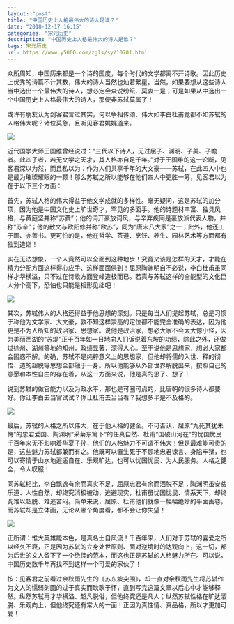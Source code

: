 ```yaml
---
layout: "post"
title: "中国历史上人格最伟大的诗人是谁？"
date: "2018-12-17 16:15"
categories: "宋元历史"
description: "中国历史上人格最伟大的诗人是谁？"
tags: 宋元历史
url: https://www.y5000.com/zgls/sy/10701.html
---
```






众所周知，中国历来都是一个诗的国度，每个时代的文学都离不开诗歌。因此历史上优秀的诗篇不计其数，伟大的诗人当然也灿若繁星。当然，如果要想从这些诗人当中选出一个最伟大的诗人，想必定会众说纷纭、莫衷一是；可是如果从中选出一个中国历史上人格最伟大的诗人，那便非苏轼莫属了！

或许有朋友认为剑客君言过其实，何以争相传颂、伟大如李白杜甫竟都不如苏轼的人格伟大呢？诸位莫急，且听见客君娓娓道来。

![](https://img.y5000.com/uploads/allimg/170114/140UI359-0.jpg)

近代国学大师王国维曾经说过：“三代以下诗人，无过屈子、渊明、子美、子瞻者。此四子者，若无文学之天才，其人格亦自足千年。”对于王国维的这一论断，见客君深以为然，而且私以为：作为人们共享千年的大文豪——苏轼，在此四人中也是最为璀璨耀眼的一颗！那么苏轼之所以能够在他们四人中更胜一筹，见客君以为在于以下三个方面：

首先，苏轼人格的伟大得益于他文学成就的多样性。毫无疑问，这是苏轼的加分项，因为他是中国文化史上旷世奇才，罕见的多面手。他的诗题材丰富、独具风格，与黄庭坚并称“苏黄”；他的词开豪放词风，与辛弃疾同是豪放派代表人物，并称“苏辛”；他的散文与欧阳修并称“欧苏”，同为“唐宋八大家”之一；此外，他还工于画、亦善书。更可怕的是，他在哲学、茶道、烹饪、养生、园林艺术等方面都有独到造诣！

实在无法想象，一个人竟然可以全面到这种地步！究竟又该是怎样的天才，才能在精力分配方面这样得心应手、这样面面俱到！屈原陶渊明自不必说，李白杜甫虽同样才华横溢，只不过在诗歌方面登峰造极而已。若真与苏轼这样的全能型的文化巨人分个高下，恐怕也只能是相形见绌吧！

![](https://img.y5000.com/uploads/allimg/170114/140UG949-1.jpg)

其次，苏轼伟大的人格还得益于他思想的深刻。只是每当人们提起苏轼，总是习惯于称他为文学家、大文豪，孰不知这样崇高的定位都不能完全准确的表达，因为他更是不为人所知的政治家、思想家。说他是政治家，想必大家不会太大惊小怪，因为美丽西湖的“苏堤”正千百年如一日地向人们诉说着东坡的功绩，除此之外，还做过徐州、湖州等地的知州，政绩显著，深得人心。至于说他是思想家，想必大家都会困惑不解。的确，苏轼不是纯粹意义上的思想家，但他却将儒的入世、释的彻悟、道的超脱等思想全部融于一身。所以他能够从外部世界解脱出来，按照自己的意愿和本性自由的存在着，从这一方面来说，他是真的思了、想了！

说到苏轼的做官能力以及为政水平，那也是可圈可点的，比唐朝的很多诗人都要好。你让李白去当官试试？你让杜甫去当当看？我想多半是不及格的。

![](https://img.y5000.com/uploads/allimg/170114/140UGD2-2.jpg)

最后，苏轼的人格之所以伟大，在于他人格的健全。不可否认，屈原“九死其犹未悔”的忠君爱国、陶渊明“采菊东篱下”的任真自然、杜甫“国破山河在”的忧国忧民千百年来无不影响着华夏子孙，他们的人格魅力不可谓不伟大！但是最难能可贵的是，这些魅力苏轼都兼而有之。他既可以置生死于不顾地忠君谏言、身陷牢狱，也可以寄情于山水地逍遥自在、乐观旷达，也可以忧国忧民、为人民服务。人格之健全，令人叹服！

同苏轼相比，李白飘逸有余而真实不足，屈原忠君有余而洒脱不足；陶渊明虽安贫乐道、人性自然，却终究消极被动、逃避现实，杜甫虽忧国忧民、情系天下，却终究难以超脱、难逃苦闷。简单来说，屈原、杜甫他们就像一幅幅绝妙的平面画卷，而苏轼却是立体画，无论从哪个角度看，都不会让你失望！

![](https://img.y5000.com/uploads/allimg/170114/140UH528-3.jpg)

正所谓：惟大英雄能本色，是真名士自风流！千百年来，人们对于苏轼的喜爱之所以经久不衰，正是因为苏轼的立身处世原则、面对逆境时的达观向上，这一切，都为后世的文人留下了一个绝佳的范本，而这也正是苏轼的人格魅力所在。可以说，中国历史数千年再找不到这样一个可爱的家伙了！

按：见客君之前看过余秋雨先生的《苏东坡突围》，却一直对余秋雨先生将苏轼作为文人的懦弱刻画的过于真实而耿耿于怀，直到写完这篇文章以后心中才能够释然。纵然苏轼再才华横溢、超凡脱俗，但他终究还是凡人；纵然苏轼性格在旷达洒脱、乐观向上，但他终究还有常人的一面！正因为真性情、真品格，所以才更加可爱！
